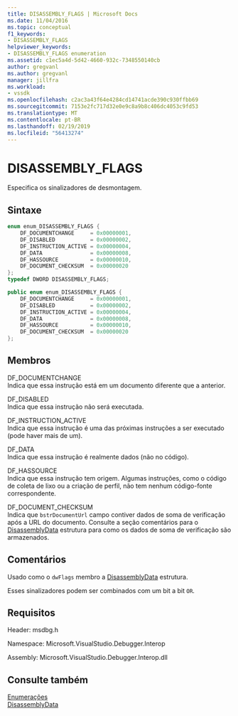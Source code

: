 ```yaml
---
title: DISASSEMBLY_FLAGS | Microsoft Docs
ms.date: 11/04/2016
ms.topic: conceptual
f1_keywords:
- DISASSEMBLY_FLAGS
helpviewer_keywords:
- DISASSEMBLY_FLAGS enumeration
ms.assetid: c1ec5a4d-5d42-4660-932c-7348550140cb
author: gregvanl
ms.author: gregvanl
manager: jillfra
ms.workload:
- vssdk
ms.openlocfilehash: c2ac3a43f64e4284cd14741acde390c930ffbb69
ms.sourcegitcommit: 7153e2fc717d32e0e9c8a9b8c406dc4053c9fd53
ms.translationtype: MT
ms.contentlocale: pt-BR
ms.lasthandoff: 02/19/2019
ms.locfileid: "56413274"
---
```

# <a name="disassemblyflags"></a>DISASSEMBLY_FLAGS
Especifica os sinalizadores de desmontagem.

## <a name="syntax"></a>Sintaxe

```cpp
enum enum_DISASSEMBLY_FLAGS {
    DF_DOCUMENTCHANGE     = 0x00000001,
    DF_DISABLED           = 0x00000002,
    DF_INSTRUCTION_ACTIVE = 0x00000004,
    DF_DATA               = 0x00000008,
    DF_HASSOURCE          = 0x00000010,
    DF_DOCUMENT_CHECKSUM  = 0x00000020
};
typedef DWORD DISASSEMBLY_FLAGS;
```

```csharp
public enum enum_DISASSEMBLY_FLAGS {
    DF_DOCUMENTCHANGE     = 0x00000001,
    DF_DISABLED           = 0x00000002,
    DF_INSTRUCTION_ACTIVE = 0x00000004,
    DF_DATA               = 0x00000008,
    DF_HASSOURCE          = 0x00000010,
    DF_DOCUMENT_CHECKSUM  = 0x00000020
};
```

## <a name="members"></a>Membros
DF_DOCUMENTCHANGE  
Indica que essa instrução está em um documento diferente que a anterior.

DF_DISABLED  
Indica que essa instrução não será executada.

DF_INSTRUCTION_ACTIVE  
Indica que essa instrução é uma das próximas instruções a ser executado (pode haver mais de um).

DF_DATA  
Indica que essa instrução é realmente dados (não no código).

DF_HASSOURCE  
Indica que essa instrução tem origem. Algumas instruções, como o código de coleta de lixo ou a criação de perfil, não tem nenhum código-fonte correspondente.

DF_DOCUMENT_CHECKSUM  
Indica que `bstrDocumentUrl` campo contiver dados de soma de verificação após a URL do documento. Consulte a seção comentários para o [DisassemblyData](../../../extensibility/debugger/reference/disassemblydata.md) estrutura para como os dados de soma de verificação são armazenados.

## <a name="remarks"></a>Comentários
Usado como o `dwFlags` membro a [DisassemblyData](../../../extensibility/debugger/reference/disassemblydata.md) estrutura.

Esses sinalizadores podem ser combinados com um bit a bit `OR`.

## <a name="requirements"></a>Requisitos
Header: msdbg.h

Namespace: Microsoft.VisualStudio.Debugger.Interop

Assembly: Microsoft.VisualStudio.Debugger.Interop.dll

## <a name="see-also"></a>Consulte também
[Enumerações](../../../extensibility/debugger/reference/enumerations-visual-studio-debugging.md)  
[DisassemblyData](../../../extensibility/debugger/reference/disassemblydata.md)
